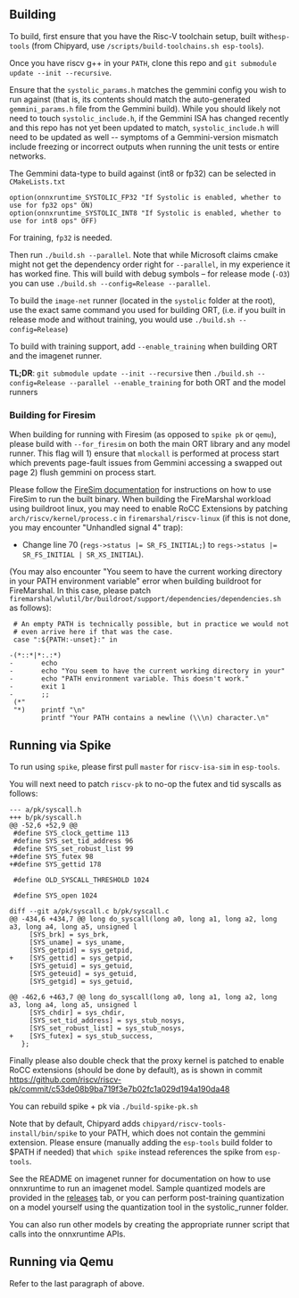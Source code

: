 ## Building

To build, first ensure that you have the Risc-V toolchain setup, built with`esp-tools`
(from Chipyard, use `/scripts/build-toolchains.sh esp-tools`).
 
Once you have riscv g++ in your `PATH`, clone this repo and `git submodule update --init --recursive`.

Ensure that the `systolic_params.h` matches the gemmini config you wish to run against (that is, its contents should match the auto-generated `gemmini_params.h` file from the Gemmini build). While you should likely not need to touch `systolic_include.h`, if the Gemmini ISA has changed recently and this repo has not yet been updated to match, `systolic_include.h` will need to be updated as well -- symptoms of a Gemmini-version mismatch include freezing or incorrect outputs when running the unit tests or entire networks.

The Gemmini data-type to build against (int8 or fp32) can be selected in `CMakeLists.txt`

```
option(onnxruntime_SYSTOLIC_FP32 "If Systolic is enabled, whether to use for fp32 ops" ON)
option(onnxruntime_SYSTOLIC_INT8 "If Systolic is enabled, whether to use for int8 ops" OFF) 
```

For training, `fp32` is needed.

Then run `./build.sh --parallel`. Note that while Microsoft claims cmake might not get the dependency order right for `--parallel`,
in my experience it has worked fine.
This will build with debug symbols – for release mode (`-O3`) you can use `./build.sh --config=Release --parallel`.

To build the `image-net` runner (located in the `systolic` folder at the root), use the exact same command you used for building ORT, (i.e. if you built in release mode and without training, you would use `./build.sh --config=Release`)

To build with training support, add `--enable_training` when building ORT and the imagenet runner.

**TL;DR**: `git submodule update --init --recursive` then `./build.sh --config=Release --parallel --enable_training` for both ORT and the model runners

### Building for Firesim

When building for running with Firesim (as opposed to `spike pk` or `qemu`), please build with `--for_firesim` on both the main ORT library and any model runner. This flag will 1) ensure that `mlockall` is performed at process start which prevents page-fault issues from Gemmini accessing a swapped out page 2) flush gemmini on process start. 

Please follow the [FireSim documentation](https://docs.fires.im/en/latest/) for instructions on how to use FireSim to run the built binary. When building the FireMarshal workload using buildroot linux, you may need to enable RoCC Extensions by patching `arch/riscv/kernel/process.c` in `firemarshal/riscv-linux` (if this is not done, you may encounter "Unhandled signal 4" trap):

* Change line 70 (`regs->status |= SR_FS_INITIAL;`) to `regs->status |= SR_FS_INITIAL | SR_XS_INITIAL`).

(You may also encounter "You seem to have the current working directory in your PATH environment variable" error when building buildroot for FireMarshal. In this case, please patch `firemarshal/wlutil/br/buildroot/support/dependencies/dependencies.sh` as follows):

```
 # An empty PATH is technically possible, but in practice we would not
 # even arrive here if that was the case.
 case ":${PATH:-unset}:" in

-(*::*|*:.:*)
-       echo
-       echo "You seem to have the current working directory in your"
-       echo "PATH environment variable. This doesn't work."
-       exit 1
-       ;;
 (*"
 "*)    printf "\n"
        printf "Your PATH contains a newline (\\\n) character.\n"
```

## Running via Spike

To run using `spike`, please first pull `master` for `riscv-isa-sim` in `esp-tools`.

You will next need to patch `riscv-pk` to no-op the futex and tid syscalls as follows:


```
--- a/pk/syscall.h
+++ b/pk/syscall.h
@@ -52,6 +52,9 @@
 #define SYS_clock_gettime 113
 #define SYS_set_tid_address 96
 #define SYS_set_robust_list 99
+#define SYS_futex 98
+#define SYS_gettid 178

 #define OLD_SYSCALL_THRESHOLD 1024

 #define SYS_open 1024
 ```
 
```
diff --git a/pk/syscall.c b/pk/syscall.c
@@ -434,6 +434,7 @@ long do_syscall(long a0, long a1, long a2, long a3, long a4, long a5, unsigned l
     [SYS_brk] = sys_brk,
     [SYS_uname] = sys_uname,
     [SYS_getpid] = sys_getpid,
+    [SYS_gettid] = sys_getpid,
     [SYS_getuid] = sys_getuid,
     [SYS_geteuid] = sys_getuid,
     [SYS_getgid] = sys_getuid,

@@ -462,6 +463,7 @@ long do_syscall(long a0, long a1, long a2, long a3, long a4, long a5, unsigned l
     [SYS_chdir] = sys_chdir,
     [SYS_set_tid_address] = sys_stub_nosys,
     [SYS_set_robust_list] = sys_stub_nosys,
+    [SYS_futex] = sys_stub_success,
   };
 ```
 
Finally please also double check that the proxy kernel is patched to enable RoCC extensions (should be done by default), as is shown in commit 
https://github.com/riscv/riscv-pk/commit/c53de08b9ba719f3e7b02fc1a029d194a190da48

You can rebuild spike + pk via `./build-spike-pk.sh`

Note that by default, Chipyard adds `chipyard/riscv-tools-install/bin/spike` to your PATH, which does not contain the gemmini extension. Please ensure (manually adding the `esp-tools` build folder to $PATH if needed) that `which spike` instead references the spike from `esp-tools`.

See the README on imagenet runner for documentation on how to use onnxruntime to run an imagenet model. Sample quantized models are provided in the [releases](https://github.com/pranav-prakash/onnxruntime-riscv/releases) tab, or you can perform post-training quantization on a model yourself using the quantization tool in the systolic_runner folder. 

You can also run other models by creating the appropriate runner script that calls into the onnxruntime APIs.

## Running via Qemu

Refer to the last paragraph of above.